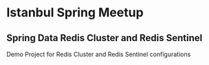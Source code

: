 # Istanbul Spring Meetup
## Spring Data Redis Cluster and Redis Sentinel

Demo Project for Redis Cluster and Redis Sentinel configurations
